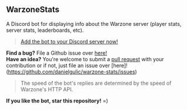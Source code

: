 ## WarzoneStats  

A Discord bot for displaying info about the Warzone server (player stats, server stats, leaderboards, etc).

> [Add the bot to your Discord server now!](https://discordapp.com/oauth2/authorize?client_id=520815160768724997&scope=bot&permissions=281664)

**Find a bug?** File a Github issue over [here!](https://github.com/danielgulic/warzone-stats/issues)  
**Have an idea?** You're welcome to submit a [pull request](https://github.com/danielgulic/warzone-stats/pulls) with your contribution or if not, just file an issue over [here]!(https://github.com/danielgulic/warzone-stats/issues)

> The speed of the bot's replies are determined by the speed of Warzone's HTTP API.

**If you like the bot, star this repository!** =)
